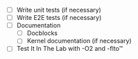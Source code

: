 - [ ] Write unit tests (if necessary)
- [ ] Write E2E tests (if necessary)
- [ ] Documentation
  - [ ] Docblocks
  - [ ] Kernel documentation (if necessary)
- [ ] Test It In The Lab with -O2 and -flto™
